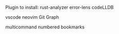 Plugin to install:
rust-analyzer
error-lens
codeLLDB

vscode neovim
Git Graph

multicommand
numbered bookmarks